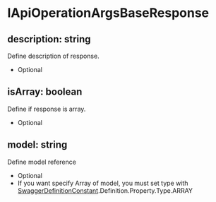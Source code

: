 # IApiOperationArgsBaseResponse

## description: string
Define description of response.
- Optional

## isArray: boolean
Define if response is array.
- Optional

## model: string
Define model reference
- Optional
- If you want specify Array of model, you must set type with [SwaggerDefinitionConstant](./swagger-definition-constant.md).Definition.Property.Type.ARRAY
